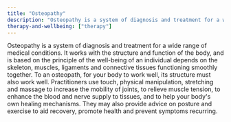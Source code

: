 ```yaml
---
title: "Osteopathy"
description: "Osteopathy is a system of diagnosis and treatment for a wide range of medical conditions."
therapy-and-wellbeing: ["therapy"]
---
```


Osteopathy is a system of diagnosis and treatment for a wide range of medical conditions. It works with the structure and function of the body, and is based on the principle of the well-being of an individual depends on the skeleton, muscles, ligaments and connective tissues functioning smoothly together. To an osteopath, for your body to work well, its structure must also work well. Practitioners use touch, physical manipulation, stretching and massage to increase the mobility of joints, to relieve muscle tension, to enhance the blood and nerve supply to tissues, and to help your body's own healing mechanisms. They may also provide advice on posture and exercise to aid recovery, promote health and prevent symptoms recurring.